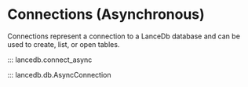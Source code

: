 # Connections (Asynchronous)

Connections represent a connection to a LanceDb database and can be used to create, list, or open tables.

::: lancedb.connect_async

::: lancedb.db.AsyncConnection
